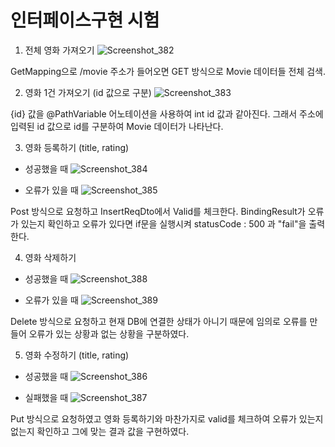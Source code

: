 
# 인터페이스구현 시험

1. 전체 영화 가져오기
![Screenshot_382](https://user-images.githubusercontent.com/74044226/104999885-efbe5f80-5a70-11eb-98fc-c5aea1a892f0.png)

GetMapping으로 /movie 주소가 들어오면 GET 방식으로 Movie 데이터들 전체 검색.



2. 영화 1건 가져오기 (id 값으로 구분)
![Screenshot_383](https://user-images.githubusercontent.com/74044226/105000015-25fbdf00-5a71-11eb-8f30-b13105938b99.png)

{id} 값을 @PathVariable 어노테이션을 사용하여 int id 값과 같아진다. 그래서 주소에 입력된 id 값으로 id를 구분하여 Movie 데이터가 나타난다.



3. 영화 등록하기 (title, rating)
- 성공했을 때
![Screenshot_384](https://user-images.githubusercontent.com/74044226/105000343-8e4ac080-5a71-11eb-9653-888e73e9e1bb.png)

- 오류가 있을 때
![Screenshot_385](https://user-images.githubusercontent.com/74044226/105000682-f4cfde80-5a71-11eb-9996-9cf409869fb9.png)

Post 방식으로 요청하고 InsertReqDto에서 Valid를 체크한다. BindingResult가 오류가 있는지 확인하고 오류가 있다면 if문을 실행시켜 statusCode : 500 과 "fail"을 출력한다.



4. 영화 삭제하기
- 성공했을 때
![Screenshot_388](https://user-images.githubusercontent.com/74044226/105000823-2f397b80-5a72-11eb-8c0c-11c10803dc1c.png)

- 오류가 있을 때
![Screenshot_389](https://user-images.githubusercontent.com/74044226/105000854-3d879780-5a72-11eb-8368-6ca4ecc52af3.png)

Delete 방식으로 요청하고 현재 DB에 연결한 상태가 아니기 때문에 임의로 오류를 만들어 오류가 있는 상황과 없는 상황을 구분하였다.



5. 영화 수정하기 (title, rating)
- 성공했을 때
![Screenshot_386](https://user-images.githubusercontent.com/74044226/105000973-6b6cdc00-5a72-11eb-83c2-fa7cdcbcfddb.png)

- 실패했을 때
![Screenshot_387](https://user-images.githubusercontent.com/74044226/105001009-77589e00-5a72-11eb-9b73-66e82bdd0386.png)

Put 방식으로 요청하였고 영화 등록하기와 마찬가지로 valid를 체크하여 오류가 있는지 없는지 확인하고 그에 맞는 결과 값을 구현하였다.
